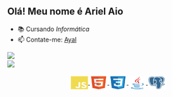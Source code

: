 ## Olá! Meu nome é Ariel Aio
- 📚 Cursando _Informática_
- 📫 Contate-me: [Ayal](mailto:arielaio@hotmail.com)

<div align="center" style="display: flex; flex-direction: row;">
  <a href="https://github.com/ArielAio">
  <img height="180em" src="https://github-readme-stats.vercel.app/api?username=ArielAio&show_icons=true&theme=dracula&include_all_commits=true&count_private=true"/><br>
  <img height="180em" src="https://github-readme-stats.vercel.app/api/top-langs/?username=ArielAio&layout=compact&langs_count=7&theme=dracula"/>
</div>

<div align="center" style="display: inline_block"><br>
  <img align="center" alt="Js" height="30" width="40" src="https://raw.githubusercontent.com/devicons/devicon/master/icons/javascript/javascript-plain.svg">
  <img align="center" alt="HTML" height="30" width="40" src="https://raw.githubusercontent.com/devicons/devicon/master/icons/html5/html5-original.svg">
  <img align="center" alt="CSS" height="30" width="40" src="https://raw.githubusercontent.com/devicons/devicon/master/icons/css3/css3-original.svg">
  <img align="center" alt="Java" height="30" width="40" src="https://raw.githubusercontent.com/devicons/devicon/master/icons/java/java-original.svg">
  <img align="center" alt="postgreSQL" height="30" width="40" src="https://raw.githubusercontent.com/devicons/devicon/master/icons/postgresql/postgresql-plain.svg">
</div>
